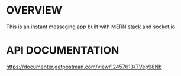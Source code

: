 # OVERVIEW
This is an instant messeging app built with MERN stack and socket.io
# API DOCUMENTATION
https://documenter.getpostman.com/view/12457613/TVep98Nb
